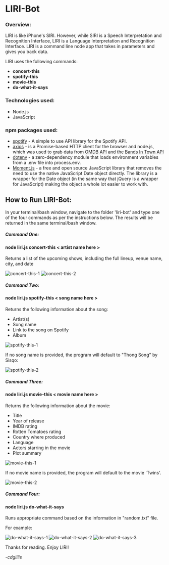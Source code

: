 # LIRI-Bot

### Overview:

LIRI is like iPhone's SIRI. However, while SIRI is a Speech Interpretation and Recognition Interface, LIRI is a Language Interpretation and Recognition Interface. LIRI is a command line node app that takes in parameters and gives you back data.

LIRI uses the following commands:

* **concert-this**
* **spotify-this**
* **movie-this**
* **do-what-it-says**

### Technologies used:

* Node.js
* JavaScript

### npm packages used:

* [spotify](https://www.npmjs.com/package/node-spotify-api) - A simple to use API library for the Spotify API.
* [axios](https://www.npmjs.com/package/axios) - is a Promise-based HTTP client for the browser and node.js, which was used to grab data from [OMDB API](http://www.omdbapi.com) and the [Bands In Town API](http://www.artists.bandsintown.com/bandsintown-api)
* [dotenv](https://www.npmjs.com/package/dotenv) - a zero-dependency module that loads environment variables from a .env file into process.env.
* [Moment.js](https://www.npmjs.com/package/moment) - a free and open source JavaScript library that removes the need to use the native JavaScript Date object directly. The library is a wrapper for the Date object (in the same way that jQuery is a wrapper for JavaScript) making the object a whole lot easier to work with.


## How to Run LIRI-Bot:

In your terminal/bash window, navigate to the folder 'liri-bot' and type one of the four commands as per the instructions below. The results will be returned in the same terminal/bash window.

##### Command One: 

#### node liri.js concert-this < artist name here >

Returns a list of the upcoming shows, including the full lineup, venue name, city, and date

![concert-this-1](/images/ConcertThis1.png)
![concert-this-2](/images/ConcertThis2.png)

##### Command Two: 

#### node liri.js spotify-this < song name here >

Returns the following information about the song:

* Artist(s)
* Song name
* Link to the song on Spotify
* Album

![spotify-this-1](/images/Spotify1.png)

If no song name is provided, the program will default to "Thong Song" by Sisqo:

![spotify-this-2](/images/Spotify3-defaultSong.png)

##### Command Three: 

#### node liri.js movie-this < movie name here >

Returns the following information about the movie:

* Title
* Year of release
* IMDB rating
* Rotten Tomatoes rating
* Country where produced
* Language
* Actors starring in the movie
* Plot summary

![movie-this-1](/images/MovieThis2.png)

If no movie name is provided, the program will default to the movie 'Twins'.

![movie-this-2](/images/MovieThis1-defaultMovie.png)

##### Command Four: 

#### node liri.js do-what-it-says

Runs appropriate command based on the information in "random.txt" file. 

For example:

![do-what-it-says-1](/images/DoWhatItSays-Movie.png)
![do-what-it-says-2](/images/DoWhatItSays-Spotify.png)
![do-what-it-says-3](/images/DoWhatItSays-Concert.png)



Thanks for reading. Enjoy LIRI!

-*cdgillis*

